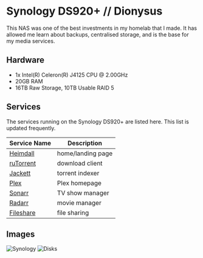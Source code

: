 # Synology DS920+ // Dionysus

This NAS was one of the best investments in my homelab that I made. It has allowed me learn
about backups, centralised storage, and is the base for my media services.

## Hardware

- 1x Intel(R) Celeron(R) J4125 CPU @ 2.00GHz
- 20GB RAM
- 16TB Raw Storage, 10TB Usable RAID 5

## Services

The services running on the Synology DS920+ are listed here. This list is updated frequently.

| Service Name                              | Description       |
| ----------------------------------------- | ----------------- |
| [Heimdall](https://homelab.dbyte.xyz)     | home/landing page |
| [ruTorrent](http://dionysus:8112)         | download client   |
| [Jackett](http://dionysus:9117)           | torrent indexer   |
| [Plex](https://app.plex.tv/#/)            | Plex homepage     |
| [Sonarr](http://dionysus:8989)            | TV show manager   |
| [Radarr](http://dionysus:7878)            | movie manager     |
| [Fileshare](https://fileshare.dbyte.xyz/) | file sharing      |

## Images

![Synology](https://i.dbyte.xyz/2021-07-v2.jpg)
![Disks](https://i.dbyte.xyz/2021-07-a7.jpg)
